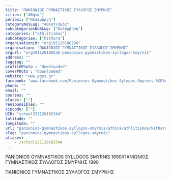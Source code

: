 ```yaml
---
title: "ΠΑΝΙΩΝΙΟΣ ΓΥΜΝΑΣΤΙΚΟΣ ΣΥΛΛΟΓΟΣ ΣΜΥΡΝΗΣ"
cities: ["Αθήνα"]
perioxi: ["ΝέαΣμύρνη"]
categoryNoSLug: "Αθλητισμός"
subcategoriesNoSLug: ["Κολύμβηση"]
categories: ["athlitismos"]
subcategories: ["kithara"]
organisationid: "org191120180236"
organisation: "ΠΑΝΙΩΝΙΟΣ ΓΥΜΝΑΣΤΙΚΟΣ ΣΥΛΛΟΓΟΣ ΣΜΥΡΝΗΣ"
orgurl: "org191120180236-panionios-gymnastikos-syllogos-smyrnis"
address: ""
logoimg: ""
profilePhoto : "downloaded"
coverPhoto : "downloaded"
website: "www.pgss.gr"
facebook: "www.facebook.com/Panionios-Gymnastikos-Sylogos-Smyrnis-%CE%A0%CE%B1%CE%BD%CE%B9%CF%8E%CE%BD%CE%B9%CE%BF%CF%82-%CE%93%CE%A3%CE%A3-9329473790/"
phone: ""
email: ""
courses: ""
places: [""]
rensponsibles: ""
zipcode: [""]
UID: "school221120182344"
latitude: ""
longitude: ""
url: "panionios-gymnastikos-syllogos-smyrnis/athina/athlitismos/kithara"
slug: "panionios-gymnastikos-syllogos-smyrnis"
aliases:
    - /school221120182344
---
```



PANIONIOS GYMNASTIKOS SYLLOGOS SMYRNIS 1890/ΠΑΝΙΩΝΙΟΣ ΓΥΜΝΑΣΤΙΚΟΣ ΣΥΛΛΟΓΟΣ ΣΜΥΡΝΗΣ 1890

ΠΑΝΙΩΝΙΟΣ ΓΥΜΝΑΣΤΙΚΟΣ ΣΥΛΛΟΓΟΣ ΣΜΥΡΝΗΣ